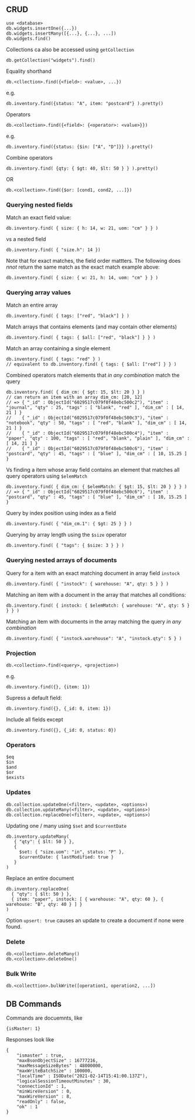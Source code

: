## CRUD

```
use <database>
db.widgets.insertOne({...})
db.widgets.insertMany([{...}, {...}, ...])
db.widgets.find()
```

Collections ca also be accessed using `getCollection`

```
db.getCollection("widgets").find()
```

Equality shorthand

```
db.<cllection>.find({<field>: <value>, ...})
```

e.g.

```
db.inventory.find({status: "A", item: "postcard"} ).pretty()
```

Operators

```
db.<collection>.find({<field>: {<operator>: <value>}})
```

e.g.

```
db.inventory.find({status: {$in: ["A", "D"]}} ).pretty()
```

Combine operators

```
db.inventory.find( {qty: { $gt: 40, $lt: 50 } } ).pretty()
```

OR

```
db.<collection>.find({$or: [cond1, cond2, ...]})
```

### Querying nested fields

Match an exact field value:

```
db.inventory.find( { size: { h: 14, w: 21, uom: "cm" } } )
```

vs a nested field

```
db.inventory.find( { "size.h": 14 })
```

Note that for exact matches, the field order mattters. The following does *nnot* return the same match as the exact match example above:

```
db.inventory.find( { size: { w: 21, h: 14, uom: "cm" } } )
```

### Querying array values

Match an entire array

```
db.inventory.find( { tags: ["red", "black"] } )
```

Match arrays that contains elements (and may contain other elements)

```
db.inventory.find( { tags: { $all: ["red", "black"] } } )
```

Match an array containing a single element

```
db.inventory.find( { tags: "red" } )
// equivalent to db.inventory.find( { tags: { $all: ["red"] } } )
```

Combined operators match elements that *in any combination* match the query

```
db.inventory.find( { dim_cm: { $gt: 15, $lt: 20 } } )
// can return an item with an array dim_cm: [20, 12]
// => { "_id" : ObjectId("6029517c079f0f48ebc500c2"), "item" : "journal", "qty" : 25, "tags" : [ "blank", "red" ], "dim_cm" : [ 14, 21 ] }
//    { "_id" : ObjectId("6029517c079f0f48ebc500c3"), "item" : "notebook", "qty" : 50, "tags" : [ "red", "blank" ], "dim_cm" : [ 14, 21 ] }
//    { "_id" : ObjectId("6029517c079f0f48ebc500c4"), "item" : "paper", "qty" : 100, "tags" : [ "red", "blank", "plain" ], "dim_cm" : [ 14, 21 ] }
//    { "_id" : ObjectId("6029517c079f0f48ebc500c6"), "item" : "postcard", "qty" : 45, "tags" : [ "blue" ], "dim_cm" : [ 10, 15.25 ] }
```

Vs finding a item whose array field contains an element that matches all query operators using `$elemMatch`

```
db.inventory.find( { dim_cm: { $elemMatch: { $gt: 15, $lt: 20 } } } )
// => { "_id" : ObjectId("6029517c079f0f48ebc500c6"), "item" : "postcard", "qty" : 45, "tags" : [ "blue" ], "dim_cm" : [ 10, 15.25 ] }
```

Query by index position using index as a field

```
db.inventory.find( { "dim_cm.1": { $gt: 25 } } )
```

Querying by array length using the `$size` operator

```
db.inventory.find( { "tags": { $size: 3 } } )
```

### Querying nested arrays of documents

Query for a item with an exact matching document in array field `instock`

```
db.inventory.find( { "instock": { warehouse: "A", qty: 5 } } )
```

Matching an item with a document in the array that matches all conditions:

```
db.inventory.find( { instock: { $elemMatch: { warehouse: "A", qty: 5 } } } )
```

Matching an item with documents in the array matching the query *in any combination*

```
db.inventory.find( { "instock.warehouse": "A", "instock.qty": 5 } )
```

### Projection

```
db.<collection>.find(<query>, <projection>)
```

e.g.

```
db.inventory.find({}, {item: 1})
```

Supress a default field:

```
db.inventory.find({}, {_id: 0, item: 1})
```

Include all fields except

```
db.inventory.find({}, {_id: 0, status: 0})
```

### Operators

```
$eq
$in
$and
$or
$exists
```

### Updates

```
db.collection.updateOne(<filter>, <update>, <options>)
db.collection.updateMany(<filter>, <update>, <options>)
db.collection.replaceOne(<filter>, <update>, <options>)
```

Updating one / many using `$set` and `$currentDate`

```
db.inventory.updateMany(
   { "qty": { $lt: 50 } },
   {
     $set: { "size.uom": "in", status: "P" },
     $currentDate: { lastModified: true }
   }
)
```

Replace an entire document

```
db.inventory.replaceOne(
  { "qty": { $lt: 50 } },
  { item: "paper", instock: [ { warehouse: "A", qty: 60 }, { warehouse: "B", qty: 40 } ] }
)
```

Option `upsert: true` causes an update to create a document if none were found.

### Delete

```
db.<collection>.deleteMany()
db.<collection>.deleteOne()
```

### Bulk Write

```
db.<collecttion>.bulkWrite([operation1, operation2, ...])
```

## DB Commands

Commands are docuemnts, like

```
{isMaster: 1}
```

Responses look like

```
{
	"ismaster" : true,
	"maxBsonObjectSize" : 16777216,
	"maxMessageSizeBytes" : 48000000,
	"maxWriteBatchSize" : 100000,
	"localTime" : ISODate("2021-02-14T15:41:00.137Z"),
	"logicalSessionTimeoutMinutes" : 30,
	"connectionId" : 1,
	"minWireVersion" : 0,
	"maxWireVersion" : 8,
	"readOnly" : false,
	"ok" : 1
}
```
